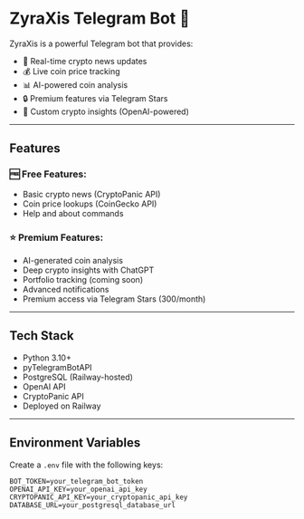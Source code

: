 # ZyraXis Telegram Bot 🤖

ZyraXis is a powerful Telegram bot that provides:
- 📰 Real-time crypto news updates
- 💰 Live coin price tracking
- 📊 AI-powered coin analysis
- 🔒 Premium features via Telegram Stars
- 🧠 Custom crypto insights (OpenAI-powered)

---

## Features

### 🆓 Free Features:
- Basic crypto news (CryptoPanic API)
- Coin price lookups (CoinGecko API)
- Help and about commands

### ⭐ Premium Features:
- AI-generated coin analysis
- Deep crypto insights with ChatGPT
- Portfolio tracking (coming soon)
- Advanced notifications
- Premium access via Telegram Stars (300/month)

---

## Tech Stack

- Python 3.10+
- pyTelegramBotAPI
- PostgreSQL (Railway-hosted)
- OpenAI API
- CryptoPanic API
- Deployed on Railway

---

## Environment Variables

Create a `.env` file with the following keys:

```env
BOT_TOKEN=your_telegram_bot_token
OPENAI_API_KEY=your_openai_api_key
CRYPTOPANIC_API_KEY=your_cryptopanic_api_key
DATABASE_URL=your_postgresql_database_url